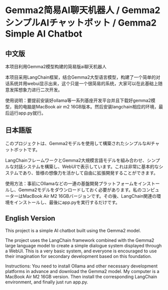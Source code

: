 # Gemma2简易AI聊天机器人 / Gemma2シンプルAIチャットボット / Gemma2 Simple AI Chatbot

## 中文版

本项目利用Gemma2模型构建的简易版ai聊天机器人

本项目采用LangChain框架，结合Gemma2大型语言模型，构建了一个简单的对话系统并用webui显示出来，这个只是一个很简易的系统，大家可以在此基础上随意发挥想象力进行二次开发。

使用说明：要提前安装好ollama等一系列基座开发平台并且下载好gemma2模型，我的电脑是MacBook air m2 16GB版本。然后安装langchain相应的环境，最后运行app.py就行。

## 日本語版

このプロジェクトは、Gemma2モデルを使用して構築されたシンプルなAIチャットボットです。

LangChainフレームワークとGemma2大規模言語モデルを組み合わせ、シンプルな対話システムを構築し、WebUIで表示しています。これは非常に基本的なシステムであり、皆様の想像力を活かして自由に拡張開発することができます。

使用方法：事前にOllamaなどの一連の基盤開発プラットフォームをインストールし、Gemma2モデルをダウンロードしておく必要があります。私のコンピューターはMacBook Air M2 16GBバージョンです。その後、LangChain関連の環境をインストールし、最後にapp.pyを実行するだけです。

## English Version

This project is a simple AI chatbot built using the Gemma2 model.

The project uses the LangChain framework combined with the Gemma2 large language model to create a simple dialogue system displayed through a WebUI. This is a very basic system, and everyone is encouraged to use their imagination for secondary development based on this foundation.

Instructions: You need to install Ollama and other necessary development platforms in advance and download the Gemma2 model. My computer is a MacBook Air M2 16GB version. Then install the corresponding LangChain environment, and finally just run app.py.